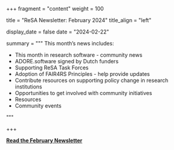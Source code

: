 +++ 
fragment = "content" 
weight = 100

title = "ReSA Newsletter: February 2024" 
title_align = "left"

display_date = false 
date = "2024-02-22"

summary = """ 
This month’s news includes:

* This month in research software - community news
* ADORE.software signed by Dutch funders
* Supporting ReSA Task Forces
* Adoption of FAIR4RS Principles - help provide updates
* Contribute resources on supporting policy change in research institutions
* Opportunities to get involved with community initiatives
* Resources
* Community events

"""

+++

**[Read the February Newsletter](https://preview.mailerlite.io/preview/778129/emails/111721306051839975)**
